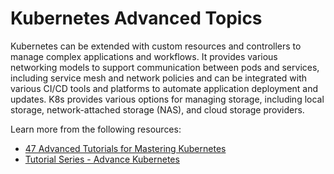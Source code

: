 # Kubernetes Advanced Topics

Kubernetes can be extended with custom resources and controllers to manage complex applications and workflows. It provides various networking models to support communication between pods and services, including service mesh and network policies and can be integrated with various CI/CD tools and platforms to automate application deployment and updates. K8s provides various options for managing storage, including local storage, network-attached storage (NAS), and cloud storage providers.

Learn more from the following resources:

- [47 Advanced Tutorials for Mastering Kubernetes](https://techbeacon.com/enterprise-it/47-advanced-tutorials-mastering-kubernetes)
- [Tutorial Series - Advance Kubernetes](https://www.youtube.com/watch?v=OW4MoJudZx8&list=PLTCuRW0ikUdO_XzQtTNrvUAHAAuGeLXfY)

